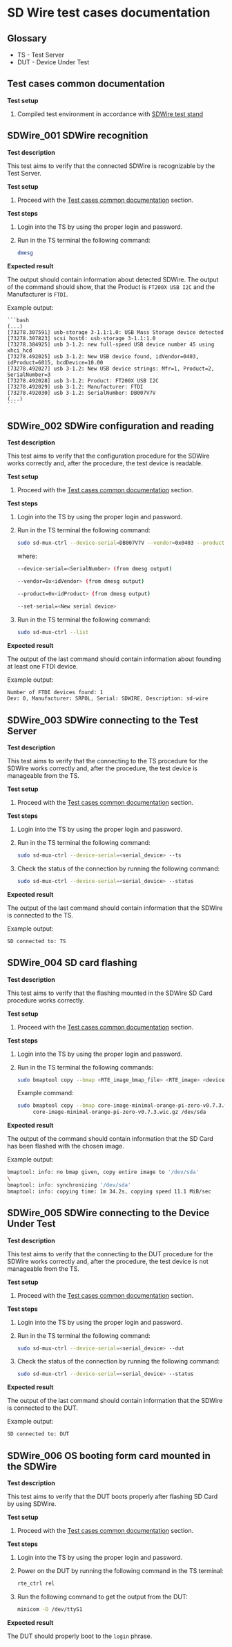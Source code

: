 # SD Wire test cases documentation

## Glossary

* TS - Test Server
* DUT - Device Under Test

## Test cases common documentation

**Test setup**

1. Compiled test environment in accordance with
    [SDWire test stand](/docs/sd-wire-test-stand.md)

## SDWire_001 SDWire recognition

**Test description**

This test aims to verify that the connected SDWire is recognizable by the Test
Server.

**Test setup**

1. Proceed with the
    [Test cases common documentation](#test-cases-common-documentation) section.

**Test steps**

1. Login into the TS by using the proper login and password.
1. Run in the TS terminal the following command:

    ```bash
    dmesg
    ```

**Expected result**

The output should contain information about detected SDWire. The output of the
command should show, that the Product is `FT200X USB I2C` and the Manufacturer
is `FTDI`.

Example output:

    ```bash
    (...)
    [73278.307591] usb-storage 3-1.1:1.0: USB Mass Storage device detected
    [73278.307823] scsi host6: usb-storage 3-1.1:1.0
    [73278.384925] usb 3-1.2: new full-speed USB device number 45 using xhci_hcd
    [73278.492025] usb 3-1.2: New USB device found, idVendor=0403, idProduct=6015, bcdDevice=10.00
    [73278.492027] usb 3-1.2: New USB device strings: Mfr=1, Product=2, SerialNumber=3
    [73278.492028] usb 3-1.2: Product: FT200X USB I2C
    [73278.492029] usb 3-1.2: Manufacturer: FTDI
    [73278.492030] usb 3-1.2: SerialNumber: DB007V7V
    (...)
    ```

## SDWire_002 SDWire configuration and reading

**Test description**

This test aims to verify that the configuration procedure for the SDWire works
correctly and, after the procedure, the test device is readable.

**Test setup**

1. Proceed with the
    [Test cases common documentation](#test-cases-common-documentation) section.

**Test steps**

1. Login into the TS by using the proper login and password.
1. Run in the TS terminal the following command:

    ```bash
    sudo sd-mux-ctrl --device-serial=DB007V7V --vendor=0x0403 --product=0x6015 --device-type=sd-wire --set-serial=SDWIRE
    ```

    where:

    ```bash
    --device-serial=<SerialNumber> (from dmesg output)

    --vendor=0x<idVendor> (from dmesg output)

    --product=0x<idProduct> (from dmesg output)

    --set-serial=<New serial device>
    ```

1. Run in the TS terminal the following command:

    ```bash
    sudo sd-mux-ctrl --list
    ```

**Expected result**

The output of the last command should contain information about founding at
least one FTDI device.

Example output:

```bash
Number of FTDI devices found: 1
Dev: 0, Manufacturer: SRPOL, Serial: SDWIRE, Description: sd-wire
```

## SDWire_003 SDWire connecting to the Test Server

**Test description**

This test aims to verify that the connecting to the TS procedure for the
SDWire works correctly and, after the procedure, the test device is manageable
from the TS.

**Test setup**

1. Proceed with the
    [Test cases common documentation](#test-cases-common-documentation) section.

**Test steps**

1. Login into the TS by using the proper login and password.
1. Run in the TS terminal the following command:

    ```bash
    sudo sd-mux-ctrl --device-serial=<serial_device> --ts
    ```

1. Check the status of the connection by running the following command:

    ```bash
    sudo sd-mux-ctrl --device-serial=<serial_device> --status
    ```

**Expected result**

The output of the last command should contain information that the SDWire is
connected to the TS.

Example output:

```bash
SD connected to: TS
```

## SDWire_004 SD card flashing

**Test description**

This test aims to verify that the flashing mounted in the SDWire SD Card
procedure works correctly.

**Test setup**

1. Proceed with the
    [Test cases common documentation](#test-cases-common-documentation) section.

**Test steps**

1. Login into the TS by using the proper login and password.
1. Run in the TS terminal the following commands:

    ```bash
    sudo bmaptool copy --bmap <RTE_image_bmap_file> <RTE_image> <device_path>
    ```

    Example command:

    ```bash
    sudo bmaptool copy --bmap core-image-minimal-orange-pi-zero-v0.7.3.wic.bmap \
         core-image-minimal-orange-pi-zero-v0.7.3.wic.gz /dev/sda
    ```

**Expected result**

The output of the command should contain information that the SD Card has been
flashed with the chosen image.

Example output:

```bash
bmaptool: info: no bmap given, copy entire image to '/dev/sda'
\
bmaptool: info: synchronizing '/dev/sda'
bmaptool: info: copying time: 1m 34.2s, copying speed 11.1 MiB/sec
```

## SDWire_005 SDWire connecting to the Device Under Test

**Test description**

This test aims to verify that the connecting to the DUT procedure for the
SDWire works correctly and, after the procedure, the test device is not
manageable from the TS.

**Test setup**

1. Proceed with the
    [Test cases common documentation](#test-cases-common-documentation) section.

**Test steps**

1. Login into the TS by using the proper login and password.
1. Run in the TS terminal the following command:

    ```bash
    sudo sd-mux-ctrl --device-serial=<serial_device> --dut
    ```

1. Check the status of the connection by running the following command:

    ```bash
    sudo sd-mux-ctrl --device-serial=<serial_device> --status
    ```

**Expected result**

The output of the last command should contain information that the SDWire is
connected to the DUT.

Example output:

```bash
SD connected to: DUT
```

## SDWire_006 OS booting form card mounted in the SDWire

**Test description**

This test aims to verify that the DUT boots properly after flashing SD Card by
using SDWire.

**Test setup**

1. Proceed with the
    [Test cases common documentation](#test-cases-common-documentation) section.

**Test steps**

1. Login into the TS by using the proper login and password.
1. Power on the DUT by running the following command in the TS terminal:

    ```bash
    rte_ctrl rel
    ```

1. Run the following command to get the output from the DUT:

    ```bash
    minicom -D /dev/ttyS1
    ```

**Expected result**

The DUT should properly boot to the `login` phrase.
